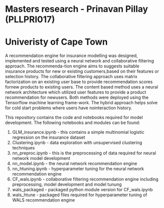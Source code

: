 # Masters research - Prinavan Pillay (PLLPRI017)
# Univeristy of Cape Town

A  recommendation  engine  for  insurance  modelling  was  designed,  implemented  and tested using a neural network and collaborative filtering approach.  The recommenda-tion engine aims to suggests suitable insurance products for new or existing customers,based on their features or selection history.  The collaborative filtering approach uses matrix factorization on an existing user base to provide recommendation scores fornew products to existing users.  The content based method uses a neural network architecture which utilized user features to provide a product recommendation for newusers.  Both  methods  were  deployed  using  the  Tensorflow  machine  learning  frame-work.  The hybrid approach helps solve for cold start problems where users have nointeraction history.

This repository contains the code and notebooks required for model development. The following notebooks and modules can be found:

1. GLM_insurance.ipynb - this contains a simple multinomial logistic regression on the insurance dataset
2. Clustering.ipynb - data exploration with unsupervised clustering techniques
3. nn_preproc.ipynb - this is the preprocessing of data required for neural network model development
4. nn_model.ipynb - the neural network recommendation engine
5. nn_htuning.ipynb - hyperparameter tuning for the neural network recommendation engine
6. CF_wals.ipynb - collaborative filtering recommendation engine including preprocessing, model development and model tunung
7. wals_packaged - packaged python module version for CF_wals.ipynb
8. wals_htune - packaged files required for hyperparameter tuning of WALS recommendation engine
